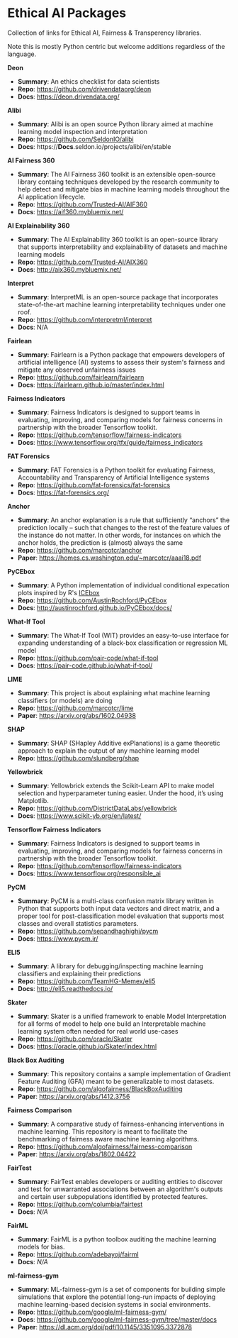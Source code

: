 # Ethical AI Packages
Collection of links for Ethical AI, Fairness & Transperency libraries.

Note this is mostly Python centric but welcome additions regardless of the language.


**Deon**
- **Summary**: An ethics checklist for data scientists
- **Repo**: https://github.com/drivendataorg/deon
- **Docs**: https://deon.drivendata.org/

**Alibi**
- **Summary**: Alibi is an open source Python library aimed at machine learning model inspection and interpretation
- **Repo**: https://github.com/SeldonIO/alibi
- **Docs**: https://**Docs**.seldon.io/projects/alibi/en/stable


**AI Fairness 360**
- **Summary**: The AI Fairness 360 toolkit is an extensible open-source library containg techniques developed by the research community to help detect and mitigate bias in machine learning models throughout the AI application lifecycle.
- **Repo**: https://github.com/Trusted-AI/AIF360
- **Docs**: https://aif360.mybluemix.net/


**AI Explainability 360**
- **Summary**: The AI Explainability 360 toolkit is an open-source library that supports interpretability and explainability of datasets and machine learning models
- **Repo**: https://github.com/Trusted-AI/AIX360
- **Docs**: http://aix360.mybluemix.net/


**Interpret**
- **Summary**: InterpretML is an open-source package that incorporates state-of-the-art machine learning interpretability techniques under one roof.
- **Repo**: https://github.com/interpretml/interpret
- **Docs**: N/A


**Fairlean**
- **Summary**: Fairlearn is a Python package that empowers developers of artificial intelligence (AI) systems to assess their system's fairness and mitigate any observed unfairness issues
- **Repo**: https://github.com/fairlearn/fairlearn
- **Docs**: https://fairlearn.github.io/master/index.html


**Fairness Indicators**
- **Summary**: Fairness Indicators is designed to support teams in evaluating, improving, and comparing models for fairness concerns in partnership with the broader Tensorflow toolkit.
- **Repo**: https://github.com/tensorflow/fairness-indicators
- **Docs**: https://www.tensorflow.org/tfx/guide/fairness_indicators


**FAT Forensics**
- **Summary**: FAT Forensics is a Python toolkit for evaluating Fairness, Accountability and Transparency of Artificial Intelligence systems
- **Repo**: https://github.com/fat-forensics/fat-forensics
- **Docs**: https://fat-forensics.org/


**Anchor**
- **Summary**: An anchor explanation is a rule that sufficiently “anchors” the prediction locally – such that changes to the rest of the feature values of the instance do not matter. In other words, for instances on which the anchor holds, the prediction is (almost) always the same
- **Repo**: https://github.com/marcotcr/anchor
- **Paper**: https://homes.cs.washington.edu/~marcotcr/aaai18.pdf


**PyCEbox**
- **Summary**: A Python implementation of individual conditional expecation plots inspired by R's [ICEbox](https://cran.r-project.org/web/packages/ICEbox/index.html)
- **Repo**: https://github.com/AustinRochford/PyCEbox
- **Docs**: http://austinrochford.github.io/PyCEbox/docs/


**What-If Tool**
- **Summary**: The What-If Tool (WIT) provides an easy-to-use interface for expanding understanding of a black-box classification or regression ML model
- **Repo**: https://github.com/pair-code/what-if-tool
- **Docs**: https://pair-code.github.io/what-if-tool/


**LIME**
- **Summary**: This project is about explaining what machine learning classifiers (or models) are doing
- **Repo**: https://github.com/marcotcr/lime
- **Paper**: https://arxiv.org/abs/1602.04938


**SHAP**
- **Summary**: SHAP (SHapley Additive exPlanations) is a game theoretic approach to explain the output of any machine learning model
- **Repo**: https://github.com/slundberg/shap


**Yellowbrick**
- **Summary**: Yellowbrick extends the Scikit-Learn API to make model selection and hyperparameter tuning easier. Under the hood, it’s using Matplotlib.
- **Repo**: https://github.com/DistrictDataLabs/yellowbrick
- **Docs**: https://www.scikit-yb.org/en/latest/


**Tensorflow Fairness Indicators**
- **Summary**: Fairness Indicators is designed to support teams in evaluating, improving, and comparing models for fairness concerns in partnership with the broader Tensorflow toolkit.
- **Repo**: https://github.com/tensorflow/fairness-indicators
- **Docs**: https://www.tensorflow.org/responsible_ai


**PyCM**
- **Summary**: PyCM is a multi-class confusion matrix library written in Python that supports both input data vectors and direct matrix, and a proper tool for post-classification model evaluation that supports most classes and overall statistics parameters.
- **Repo**: https://github.com/sepandhaghighi/pycm
- **Docs**: https://www.pycm.ir/


**ELI5**
- **Summary**: A library for debugging/inspecting machine learning classifiers and explaining their predictions
- **Repo**: https://github.com/TeamHG-Memex/eli5
- **Docs**: http://eli5.readthedocs.io/


**Skater**
- **Summary**: Skater is a unified framework to enable Model Interpretation for all forms of model to help one build an Interpretable machine learning system often needed for real world use-cases
- **Repo**: https://github.com/oracle/Skater
- **Docs**: https://oracle.github.io/Skater/index.html


**Black Box Auditing**
- **Summary**: This repository contains a sample implementation of Gradient Feature Auditing (GFA) meant to be generalizable to most datasets.
- **Repo**: https://github.com/algofairness/BlackBoxAuditing
- **Paper**: https://arxiv.org/abs/1412.3756


**Fairness Comparison**
- **Summary**: A comparative study of fairness-enhancing interventions in machine learning. This repository is meant to facilitate the benchmarking of fairness aware machine learning algorithms.
- **Repo**: https://github.com/algofairness/fairness-comparison
- **Paper**: https://arxiv.org/abs/1802.04422


**FairTest**
- **Summary**: FairTest enables developers or auditing entities to discover and test for unwarranted associations between an algorithm's outputs and certain user subpopulations identified by protected features.
- **Repo**: https://github.com/columbia/fairtest
- **Docs**: *N/A*


**FairML**
- **Summary**: FairML is a python toolbox auditing the machine learning models for bias.
- **Repo**: https://github.com/adebayoj/fairml
- **Docs**: *N/A*


**ml-fairness-gym**
- **Summary**: ML-fairness-gym is a set of components for building simple simulations that explore the potential long-run impacts of deploying machine learning-based decision systems in social environments.
- **Repo**: https://github.com/google/ml-fairness-gym/
- **Docs**: https://github.com/google/ml-fairness-gym/tree/master/docs
- **Paper**: https://dl.acm.org/doi/pdf/10.1145/3351095.3372878
